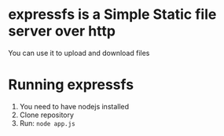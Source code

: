 # expressfs is a Simple Static file server over http
You can use it to upload and download files

# Running expressfs
1. You need to have nodejs installed
2. Clone repository
3. Run: 
    ``node app.js``
